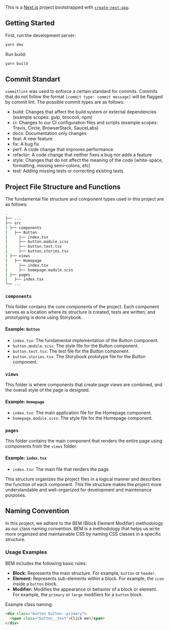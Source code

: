 This is a [Next.js](https://nextjs.org/) project bootstrapped with
[`create-next-app`](https://github.com/vercel/next.js/tree/canary/packages/create-next-app).

## Getting Started

First, run the development server:

```bash
yarn dev
```

Run build:

```bash
yarn build
```
## Commit Standart

`commitlint` was used to enforce a certain standard for commits. Commits that do not follow the format
`[commit type: commit message]` will be flagged by commit lint. The possible commit types are as follows:

- build: Changes that affect the build system or external dependencies (example scopes: gulp, broccoli, npm)
- ci: Changes to our CI configuration files and scripts (example scopes: Travis, Circle, BrowserStack, SauceLabs)
- docs: Documentation only changes
- feat: A new feature
- fix: A bug fix
- perf: A code change that improves performance
- refactor: A code change that neither fixes a bug nor adds a feature
- style: Changes that do not affect the meaning of the code (white-space, formatting, missing semi-colons, etc)
- test: Adding missing tests or correcting existing tests

## Project File Structure and Functions

The fundamental file structure and component types used in this project are as follows:
```bash
.
├── ...
├── src
| ├── components
|   ├── Button
|     ├── index.tsx
|     ├── button.module.scss
|     ├── button.test.tsx
|     ├── button.stories.tsx
| ├── views
|   ├── Homepage
|     ├── index.tsx
|     ├── homepage.module.scss
| ├── pages
|   ├── index.tsx
└── ...
```

### `components`

This folder contains the core components of the project. Each component serves as a location where its structure is created, tests are written, and prototyping is done using Storybook.

#### Example: `Button`

- `index.tsx`: The fundamental implementation of the Button component.
- `button.module.scss`: The style file for the Button component.
- `button.test.tsx`: The test file for the Button component.
- `button.stories.tsx`: The Storybook prototype file for the Button component.

### `views`

This folder is where components that create page views are combined, and the overall style of the page is designed.

#### Example: `Homepage`

- `index.tsx`: The main application file for the Homepage component.
- `homepage.module.scss`: The style file for the Homepage component.

### `pages`

This folder contains the main component that renders the entire page using components from the `views` folder.

#### Example: `index.tsx`

- `index.tsx`: The main file that renders the page.

This structure organizes the project files in a logical manner and describes the function of each component. This file structure makes the project more understandable and well-organized for development and maintenance purposes.


## Naming Convention

In this project, we adhere to the BEM (Block Element Modifier) methodology as our class naming convention. BEM is a methodology that helps us write more organized and maintainable CSS by naming CSS classes in a specific structure.

### Usage Examples

BEM includes the following basic rules:

- **Block:** Represents the main structure. For example, `button` or `header`.
- **Element:** Represents sub-elements within a block. For example, the `icon` inside a `button` block.
- **Modifier:** Modifies the appearance or behavior of a block or element. For example, the `primary` or `large` modifiers for a `button` block.

Example class naming:

```html
<div class="button button--primary">
  <span class="button__text">Click me</span>
</div>
